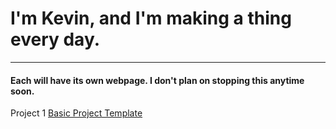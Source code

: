 # I'm Kevin, and I'm making a thing every day.

----
#### Each will have its own webpage. I don't plan on stopping this anytime soon.

Project 1 [Basic Project Template](http://www.kevinleutzinger.com/thingaday/1)
